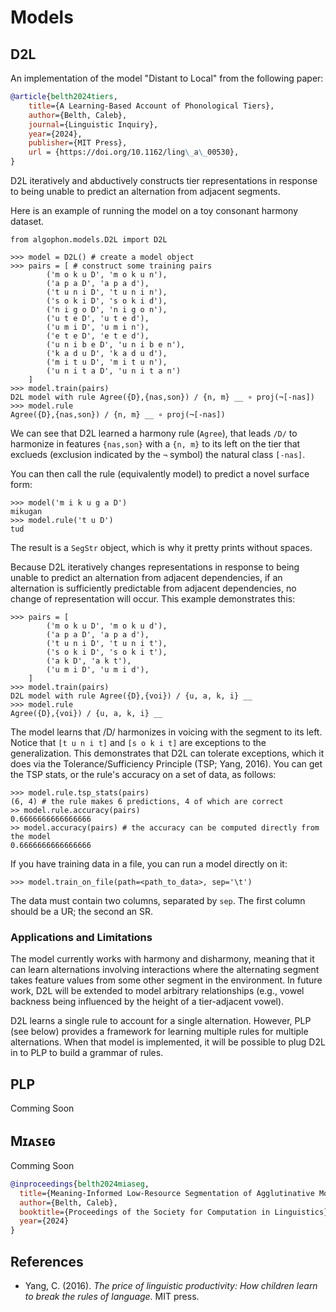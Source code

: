 # Models

## D2L

An implementation of the model "Distant to Local" from the following paper:

```bibtex
@article{belth2024tiers,
    title={A Learning-Based Account of Phonological Tiers},
    author={Belth, Caleb},
    journal={Linguistic Inquiry},
    year={2024},
    publisher={MIT Press},
    url = {https://doi.org/10.1162/ling\_a\_00530},
}
```

D2L iteratively and abductively constructs tier representations in response to being unable to predict an alternation from adjacent segments.

Here is an example of running the model on a toy consonant harmony dataset.

```pycon
from algophon.models.D2L import D2L

>>> model = D2L() # create a model object
>>> pairs = [ # construct some training pairs
        ('m o k u D', 'm o k u n'), 
        ('a p a D', 'a p a d'),
        ('t u n i D', 't u n i n'),
        ('s o k i D', 's o k i d'),
        ('n i g o D', 'n i g o n'),
        ('u t e D', 'u t e d'),
        ('u m i D', 'u m i n'),
        ('e t e D', 'e t e d'),
        ('u n i b e D', 'u n i b e n'),
        ('k a d u D', 'k a d u d'),
        ('m i t u D', 'm i t u n'),
        ('u n i t a D', 'u n i t a n')
    ]
>>> model.train(pairs)
D2L model with rule Agree({D},{nas,son}) / {n, m} __ ∘ proj(¬[-nas])
>>> model.rule
Agree({D},{nas,son}) / {n, m} __ ∘ proj(¬[-nas])
```

We can see that D2L learned a harmony rule (`Agree`), that leads `/D/` to harmonize in features `{nas,son}` with a `{n, m}` to its left on the tier that exclueds (exclusion indicated by the `¬` symbol) the natural class `[-nas]`.

You can then call the rule (equivalently model) to predict a novel surface form:

```pycon
>>> model('m i k u g a D')
mikugan
>>> model.rule('t u D')
tud
```

The result is a `SegStr` object, which is why it pretty prints without spaces.

Because D2L iteratively changes representations in response to being unable to predict an alternation from adjacent dependencies, if an alternation is sufficiently predictable from adjacent dependencies, no change of representation will occur. This example demonstrates this:

```pycon
>>> pairs = [
        ('m o k u D', 'm o k u d'), 
        ('a p a D', 'a p a d'),
        ('t u n i D', 't u n i t'),
        ('s o k i D', 's o k i t'),
        ('a k D', 'a k t'),
        ('u m i D', 'u m i d'),
    ]
>>> model.train(pairs)
D2L model with rule Agree({D},{voi}) / {u, a, k, i} __
>>> model.rule
Agree({D},{voi}) / {u, a, k, i} __
```

The model learns that /D/ harmonizes in voicing with the segment to its left. Notice that `[t u n i t]` and `[s o k i t]` are exceptions to the generalization. This demonstrates that D2L can tolerate exceptions, which it does via the Tolerance/Sufficiency Principle (TSP; Yang, 2016). You can get the TSP stats, or the rule's accuracy on a set of data, as follows:

```pycon
>>> model.rule.tsp_stats(pairs)
(6, 4) # the rule makes 6 predictions, 4 of which are correct
>> model.rule.accuracy(pairs)
0.6666666666666666
>> model.accuracy(pairs) # the accuracy can be computed directly from the model
0.6666666666666666
```

If you have training data in a file, you can run a model directly on it:

```pycon
>>> model.train_on_file(path=<path_to_data>, sep='\t')
```

The data must contain two columns, separated by `sep`. The first column should be a UR; the second an SR.


### Applications and Limitations

The model currently works with harmony and disharmony, meaning that it can learn alternations involving interactions where the alternating segment takes feature values from some other segment in the environment. In future work, D2L will be extended to model arbitrary relationships (e.g., vowel backness being influenced by the height of a tier-adjacent vowel).

D2L learns a single rule to account for a single alternation. However, PLP (see below) provides a framework for learning multiple rules for multiple alternations. When that model is implemented, it will be possible to plug D2L in to PLP to build a grammar of rules.

## PLP

Comming Soon

## Mɪᴀꜱᴇɢ

Comming Soon

```bibtex
@inproceedings{belth2024miaseg,
  title={Meaning-Informed Low-Resource Segmentation of Agglutinative Morphology},
  author={Belth, Caleb},
  booktitle={Proceedings of the Society for Computation in Linguistics},
  year={2024}
}
```

## References

- Yang, C. (2016). *The price of linguistic productivity: How children learn to break the rules of language.* MIT press.
